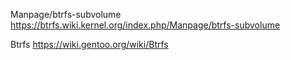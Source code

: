 
Manpage/btrfs-subvolume https://btrfs.wiki.kernel.org/index.php/Manpage/btrfs-subvolume

Btrfs https://wiki.gentoo.org/wiki/Btrfs
